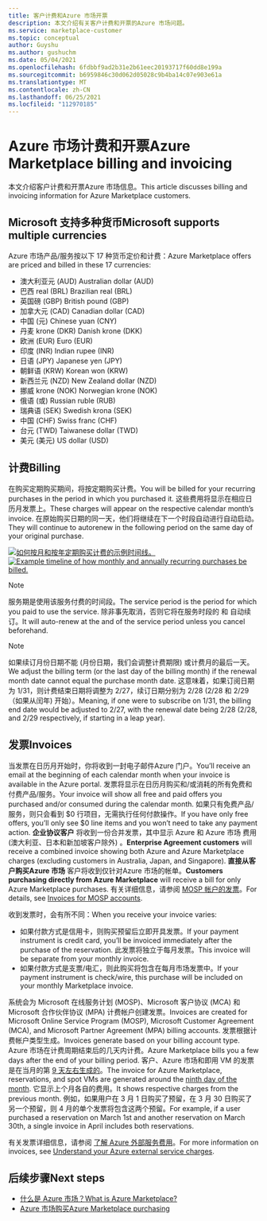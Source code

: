 ```yaml
---
title: 客户计费和Azure 市场开票
description: 本文介绍有关客户计费和开票的Azure 市场问题。
ms.service: marketplace-customer
ms.topic: conceptual
author: Guyshu
ms.author: gushuchm
ms.date: 05/04/2021
ms.openlocfilehash: 6fdbbf9ad2b31e2b61eec20193717f60dd8e199a
ms.sourcegitcommit: b6959846c30d062d05028c9b4ba14c07e903e61a
ms.translationtype: MT
ms.contentlocale: zh-CN
ms.lasthandoff: 06/25/2021
ms.locfileid: "112970185"
---
```

# <a name="azure-marketplace-billing-and-invoicing"></a><span data-ttu-id="988ad-103">Azure 市场计费和开票</span><span class="sxs-lookup"><span data-stu-id="988ad-103">Azure Marketplace billing and invoicing</span></span>

<span data-ttu-id="988ad-104">本文介绍客户计费和开票Azure 市场信息。</span><span class="sxs-lookup"><span data-stu-id="988ad-104">This article discusses billing and invoicing information for Azure Marketplace customers.</span></span>

## <a name="microsoft-supports-multiple-currencies"></a><span data-ttu-id="988ad-105">Microsoft 支持多种货币</span><span class="sxs-lookup"><span data-stu-id="988ad-105">Microsoft supports multiple currencies</span></span>

<span data-ttu-id="988ad-106">Azure 市场产品/服务按以下 17 种货币定价和计费：</span><span class="sxs-lookup"><span data-stu-id="988ad-106">Azure Marketplace offers are priced and billed in these 17 currencies:</span></span>

- <span data-ttu-id="988ad-107">澳大利亚元 (AUD) </span><span class="sxs-lookup"><span data-stu-id="988ad-107">Australian dollar (AUD)</span></span>
- <span data-ttu-id="988ad-108">巴西 real (BRL) </span><span class="sxs-lookup"><span data-stu-id="988ad-108">Brazilian real (BRL)</span></span>
- <span data-ttu-id="988ad-109">英国磅 (GBP) </span><span class="sxs-lookup"><span data-stu-id="988ad-109">British pound (GBP)</span></span>
- <span data-ttu-id="988ad-110">加拿大元 (CAD) </span><span class="sxs-lookup"><span data-stu-id="988ad-110">Canadian dollar (CAD)</span></span>
- <span data-ttu-id="988ad-111">中国 (元) </span><span class="sxs-lookup"><span data-stu-id="988ad-111">Chinese yuan (CNY)</span></span>
- <span data-ttu-id="988ad-112">丹麦 krone (DKR) </span><span class="sxs-lookup"><span data-stu-id="988ad-112">Danish krone (DKK)</span></span>
- <span data-ttu-id="988ad-113">欧洲 (EUR) </span><span class="sxs-lookup"><span data-stu-id="988ad-113">Euro (EUR)</span></span>
- <span data-ttu-id="988ad-114">印度 (INR) </span><span class="sxs-lookup"><span data-stu-id="988ad-114">Indian rupee (INR)</span></span>
- <span data-ttu-id="988ad-115">日语 (JPY) </span><span class="sxs-lookup"><span data-stu-id="988ad-115">Japanese yen (JPY)</span></span>
- <span data-ttu-id="988ad-116">朝鲜语 (KRW) </span><span class="sxs-lookup"><span data-stu-id="988ad-116">Korean won (KRW)</span></span>
- <span data-ttu-id="988ad-117">新西兰元 (NZD) </span><span class="sxs-lookup"><span data-stu-id="988ad-117">New Zealand dollar (NZD)</span></span>
- <span data-ttu-id="988ad-118">挪威 krone (NOK) </span><span class="sxs-lookup"><span data-stu-id="988ad-118">Norwegian krone (NOK)</span></span>
- <span data-ttu-id="988ad-119">俄语 (或) </span><span class="sxs-lookup"><span data-stu-id="988ad-119">Russian ruble (RUB)</span></span>
- <span data-ttu-id="988ad-120">瑞典语 (SEK) </span><span class="sxs-lookup"><span data-stu-id="988ad-120">Swedish krona (SEK)</span></span>
- <span data-ttu-id="988ad-121">中国 (CHF) </span><span class="sxs-lookup"><span data-stu-id="988ad-121">Swiss franc (CHF)</span></span>
- <span data-ttu-id="988ad-122">台元 (TWD) </span><span class="sxs-lookup"><span data-stu-id="988ad-122">Taiwanese dollar (TWD)</span></span>
- <span data-ttu-id="988ad-123">美元 (美元) </span><span class="sxs-lookup"><span data-stu-id="988ad-123">US dollar (USD)</span></span>

## <a name="billing"></a><span data-ttu-id="988ad-124">计费</span><span class="sxs-lookup"><span data-stu-id="988ad-124">Billing</span></span>

<span data-ttu-id="988ad-125">在购买定期购买期间，将按定期购买计费。</span><span class="sxs-lookup"><span data-stu-id="988ad-125">You will be billed for your recurring purchases in the period in which you purchased it.</span></span> <span data-ttu-id="988ad-126">这些费用将显示在相应日历月发票上。</span><span class="sxs-lookup"><span data-stu-id="988ad-126">These charges will appear on the respective calendar month’s invoice.</span></span> <span data-ttu-id="988ad-127">在原始购买日期的同一天，他们将继续在下一个时段自动进行自动启动。</span><span class="sxs-lookup"><span data-stu-id="988ad-127">They will continue to autorenew in the following period on the same day of your original purchase.</span></span>

<span data-ttu-id="988ad-128">[![如何按月和按年定期购买计费的示例时间线。](media/billing/billing-charges-recurring.png)](media/billing/billing-charges-recurring.png#lightbox)</span><span class="sxs-lookup"><span data-stu-id="988ad-128">[![Example timeline of how monthly and annually recurring purchases be billed.](media/billing/billing-charges-recurring.png)](media/billing/billing-charges-recurring.png#lightbox)</span></span>

>[!NOTE]
> <span data-ttu-id="988ad-129">服务期是使用该服务付费的时间段。</span><span class="sxs-lookup"><span data-stu-id="988ad-129">The service period is the period for which you paid to use the service.</span></span> <span data-ttu-id="988ad-130">除非事先取消，否则它将在服务时段的 和 自动续订。</span><span class="sxs-lookup"><span data-stu-id="988ad-130">It will auto-renew at the and of the service period unless you cancel beforehand.</span></span>

> [!NOTE]
> <span data-ttu-id="988ad-131">如果续订月份日期不能 (月份日期，我们会调整计费期限) 或计费月的最后一天。</span><span class="sxs-lookup"><span data-stu-id="988ad-131">We adjust the billing term (or the last day of the billing month) if the renewal month date cannot equal the purchase month date.</span></span> <span data-ttu-id="988ad-132">这意味着，如果订阅日期为 1/31，则计费结束日期将调整为 2/27，续订日期分别为 2/28 (2/28 和 2/29（如果从闰年) 开始）。</span><span class="sxs-lookup"><span data-stu-id="988ad-132">Meaning, if one were to subscribe on 1/31, the billing end date would be adjusted to 2/27, with the renewal date being 2/28 (2/28, and 2/29 respectively, if starting in a leap year).</span></span>

## <a name="invoices"></a><span data-ttu-id="988ad-133">发票</span><span class="sxs-lookup"><span data-stu-id="988ad-133">Invoices</span></span>

<span data-ttu-id="988ad-134">当发票在日历月开始时，你将收到一封电子邮件Azure 门户。</span><span class="sxs-lookup"><span data-stu-id="988ad-134">You’ll receive an email at the beginning of each calendar month when your invoice is available in the Azure portal.</span></span> <span data-ttu-id="988ad-135">发票将显示在日历月购买和/或消耗的所有免费和付费产品/服务。</span><span class="sxs-lookup"><span data-stu-id="988ad-135">Your invoice will show all free and paid offers you purchased and/or consumed during the calendar month.</span></span> <span data-ttu-id="988ad-136">如果只有免费产品/服务，则只会看到 $0 行项目，无需执行任何付款操作。</span><span class="sxs-lookup"><span data-stu-id="988ad-136">If you have only free offers, you’ll only see $0 line items and you won’t need to take any payment action.</span></span> <span data-ttu-id="988ad-137">**企业协议客户** 将收到一份合并发票，其中显示 Azure 和 Azure 市场 费用 (澳大利亚、日本和新加坡客户除外) 。</span><span class="sxs-lookup"><span data-stu-id="988ad-137">**Enterprise Agreement customers** will receive a combined invoice showing both Azure and Azure Marketplace charges (excluding customers in Australia, Japan, and Singapore).</span></span> <span data-ttu-id="988ad-138">**直接从客户购买Azure 市场** 客户将收到仅针对Azure 市场的帐单。</span><span class="sxs-lookup"><span data-stu-id="988ad-138">**Customers purchasing directly from Azure Marketplace** will receive a bill for only Azure Marketplace purchases.</span></span> <span data-ttu-id="988ad-139">有关详细信息，请参阅 [MOSP 帐户的发票](/azure/cost-management-billing/understand/download-azure-invoice#invoices-for-mosp-billing-accounts)。</span><span class="sxs-lookup"><span data-stu-id="988ad-139">For details, see [Invoices for MOSP accounts](/azure/cost-management-billing/understand/download-azure-invoice#invoices-for-mosp-billing-accounts).</span></span>

<span data-ttu-id="988ad-140">收到发票时，会有所不同：</span><span class="sxs-lookup"><span data-stu-id="988ad-140">When you receive your invoice varies:</span></span>

- <span data-ttu-id="988ad-141">如果付款方式是信用卡，则购买预留后立即开具发票。</span><span class="sxs-lookup"><span data-stu-id="988ad-141">If your payment instrument is credit card, you’ll be invoiced immediately after the purchase of the reservation.</span></span> <span data-ttu-id="988ad-142">此发票将独立于每月发票。</span><span class="sxs-lookup"><span data-stu-id="988ad-142">This invoice will be separate from your monthly invoice.</span></span>
- <span data-ttu-id="988ad-143">如果付款方式是支票/电汇，则此购买将包含在每月市场发票中。</span><span class="sxs-lookup"><span data-stu-id="988ad-143">If your payment instrument is check/wire, this purchase will be included on your monthly Marketplace invoice.</span></span>

<span data-ttu-id="988ad-144">系统会为 Microsoft 在线服务计划 (MOSP)、Microsoft 客户协议 (MCA) 和 Microsoft 合作伙伴协议 (MPA) 计费帐户创建发票。</span><span class="sxs-lookup"><span data-stu-id="988ad-144">Invoices are created for Microsoft Online Service Program (MOSP), Microsoft Customer Agreement (MCA), and Microsoft Partner Agreement (MPA) billing accounts.</span></span> <span data-ttu-id="988ad-145">发票根据计费帐户类型生成。</span><span class="sxs-lookup"><span data-stu-id="988ad-145">Invoices generate based on your billing account type.</span></span> <span data-ttu-id="988ad-146">Azure 市场在计费周期结束后的几天内计费。</span><span class="sxs-lookup"><span data-stu-id="988ad-146">Azure Marketplace bills you a few days after the end of your billing period.</span></span> <span data-ttu-id="988ad-147">客户、Azure 市场和即用 VM 的发票是在当月的第 [9 天左右生成的](/azure/cost-management-billing/understand/download-azure-invoice#invoices-for-mosp-billing-accounts)。</span><span class="sxs-lookup"><span data-stu-id="988ad-147">The invoice for Azure Marketplace, reservations, and spot VMs are generated around the [ninth day of the month](/azure/cost-management-billing/understand/download-azure-invoice#invoices-for-mosp-billing-accounts).</span></span> <span data-ttu-id="988ad-148">它显示上个月各自的费用。</span><span class="sxs-lookup"><span data-stu-id="988ad-148">It shows respective charges from the previous month.</span></span> <span data-ttu-id="988ad-149">例如，如果用户在 3 月 1 日购买了预留，在 3 月 30 日购买了另一个预留，则 4 月的单个发票将包含这两个预留。</span><span class="sxs-lookup"><span data-stu-id="988ad-149">For example, if a user purchased a reservation on March 1st and another reservation on March 30th, a single invoice in April includes both reservations.</span></span>

<span data-ttu-id="988ad-150">有关发票详细信息，请参阅 [了解 Azure 外部服务费用](/azure/cost-management-billing/understand/understand-azure-marketplace-charges)。</span><span class="sxs-lookup"><span data-stu-id="988ad-150">For more information on invoices, see [Understand your Azure external service charges](/azure/cost-management-billing/understand/understand-azure-marketplace-charges).</span></span>

## <a name="next-steps"></a><span data-ttu-id="988ad-151">后续步骤</span><span class="sxs-lookup"><span data-stu-id="988ad-151">Next steps</span></span>

- [<span data-ttu-id="988ad-152">什么是 Azure 市场？</span><span class="sxs-lookup"><span data-stu-id="988ad-152">What is Azure Marketplace?</span></span>](azure-marketplace-overview.md)
- [<span data-ttu-id="988ad-153">Azure 市场购买</span><span class="sxs-lookup"><span data-stu-id="988ad-153">Azure Marketplace purchasing</span></span>](azure-purchasing-invoicing.md)
